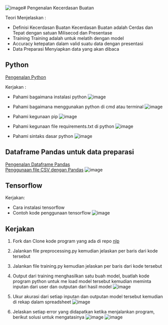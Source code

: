 ![image](https://github.com/raffzhm/kelas/assets/89532144/68bed030-daf7-4377-b3db-ec3132c34955)# Pengenalan Kecerdasan Buatan

Teori Menjelaskan :
* Definisi Kecerdasan Buatan
  Kecerdasan Buatan adalah Cerdas dan Tepat dengan satuan Milisecod dan Presentase
* Training
  Training adalah untuk melatih dengan model
* Accuracy
  ketepatan dalam valid suatu data dengan presentasi
* Data Preparasi
  Menyiapkan data yang akan dibaca

## Python

[Pengenalan Python](https://www.youtube.com/watch?app=desktop&v=NxJBY8D8ZUk&ab_channel=RollyMaulanaAwangga)

Kerjakan :
* Pahami bagaimana instalasi python
![image](https://github.com/raffzhm/kelas/assets/89532144/9607a152-7ec5-4309-aff3-af85ff254a32)

* Pahami bagaimana menggunakan python di cmd atau terminal
  ![image](https://github.com/raffzhm/kelas/assets/89532144/5c29b3d3-89a8-4046-8dcc-258b4bd19d20)

* Pahami kegunaan pip
  ![image](https://github.com/raffzhm/kelas/assets/89532144/914e0406-3eaa-48b2-af3f-cc1b91763f02)

* Pahami kegunaan file requirements.txt di python
  ![image](https://github.com/raffzhm/kelas/assets/89532144/c58ee30e-4d5f-49bf-a328-5af1aefbf804)

* Pahami sintaks dasar python
  ![image](https://github.com/raffzhm/kelas/assets/89532144/14c6e252-b958-44e2-9bd4-e8d11cd45092)

  
## Dataframe Pandas untuk data preparasi

[Pengenalan Dataframe Pandas](https://www.youtube.com/watch?v=AVdkuWgr-ks&pp=ygUOYXdhbmdnYSBwYW5kYXM%3D)\
[Penggunaan file CSV dengan Pandas](https://www.youtube.com/watch?v=qWbFWL36Ekw&pp=ygUOYXdhbmdnYSBwYW5kYXM%3D)
![image](https://github.com/raffzhm/kelas/assets/89532144/59338a3d-e359-43a8-93fc-3ec2c321ebff)

## Tensorflow

Kerjakan:
* Cara instalasi tensorflow
* Contoh kode penggunaan tensorflow
    ![image](https://github.com/raffzhm/kelas/assets/89532144/914e0406-3eaa-48b2-af3f-cc1b91763f02)

## Kerjakan

1. Fork dan Clone kode program yang ada di repo [nlp](https://github.com/mymyid/nlp)
2. Jalankan file preprocessing.py kemudian jelaskan per baris dari kode tersebut
3. Jalankan file training.py kemudian jelaskan per baris dari kode tersebut
4. Output dari training menghasilkan satu buah model, buatlah kode program python untuk me load model tersebut kemudian meminta inputan dari user dan outputan dari hasil model
   ![image](https://github.com/raffzhm/kelas/assets/89532144/944c27e8-d37b-4903-b505-f30d06f22f6c)
5. Ukur akurasi dari setiap inputan dan outputan model tersebut kemudian di rekap dalam spreadsheet
  ![image](https://github.com/raffzhm/kelas/assets/89532144/1ab8f2d5-2a1b-475b-8c08-4b96dc75e1c1)
 
6. Jelaskan setiap error yang didapatkan ketika menjalankan program, berikut solusi untuk mengatasinya
   ![image](https://github.com/raffzhm/kelas/assets/89532144/b233d9f9-d426-473d-bb7e-bb3553167bb3)
   ![image](https://github.com/raffzhm/kelas/assets/89532144/59338a3d-e359-43a8-93fc-3ec2c321ebff)

